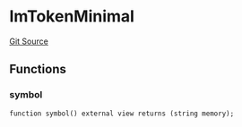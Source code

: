 # ImTokenMinimal
[Git Source](https://github.com/malda-protocol/malda-lending/blob/179a048ba4fdf7caff4add1e6a0986ba27ae405c/src\interfaces\ImToken.sol)


## Functions
### symbol


```solidity
function symbol() external view returns (string memory);
```

